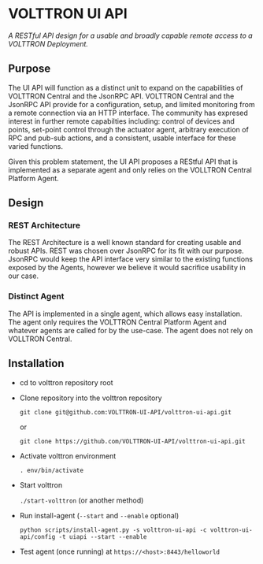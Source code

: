 # VOLTTRON UI API

*A RESTful API design for a usable and broadly capable remote access to a VOLTTRON Deployment.*


## Purpose

The UI API will function as a distinct unit to expand on the capabilities of VOLTTRON Central and the JsonRPC API. VOLTTRON Central and the JsonRPC API provide for a configuration, setup, and limited monitoring from a remote connection via an HTTP interface. The community has expresed interest in further remote capabilties including: control of devices and points, set-point control through the actuator agent, arbitrary execution of RPC and pub-sub actions, and a consistent, usable interface for these varied functions.

Given this problem statement, the UI API proposes a REStful API that is implemented as a separate agent and only relies on the VOLLTRON Central Platform Agent.


## Design

### REST Architecture

The REST Architecture is a well known standard for creating usable and robust APIs. REST was chosen over JsonRPC for its fit with our purpose. JsonRPC would keep the API interface very similar to the existing functions exposed by the Agents, however we believe it would sacrifice usability in our case.

### Distinct Agent

The API is implemented in a single agent, which allows easy installation. The agent only requires the VOLTTRON Central Platform Agent and whatever agents are called for by the use-case. The agent does not rely on VOLLTRON Central.


## Installation

  - cd to volttron repository root
  - Clone repository into the volttron repository
  
    `git clone git@github.com:VOLTTRON-UI-API/volttron-ui-api.git`
    
    or
    
    `git clone https://github.com/VOLTTRON-UI-API/volttron-ui-api.git`
 
 - Activate volttron environment
  
    `. env/bin/activate`
    
  - Start volttron
  
    `./start-volttron` (or another method)
    
  - Run install-agent (`--start` and `--enable` optional)
  
    `python scripts/install-agent.py -s volttron-ui-api -c volttron-ui-api/config -t uiapi --start --enable`
    
  - Test agent (once running) at `https://<host>:8443/helloworld`

